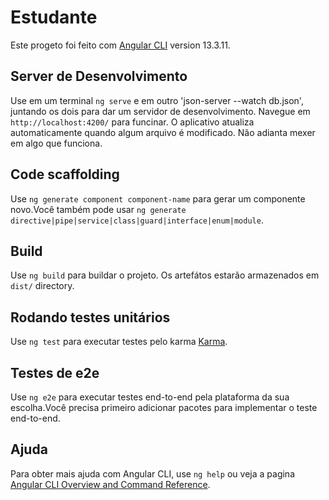 # Estudante

Este progeto foi feito com [Angular CLI](https://github.com/angular/angular-cli) version 13.3.11.

## Server de Desenvolvimento

Use em um terminal `ng serve` e em outro 'json-server --watch db.json', juntando os dois para dar um servidor de desenvolvimento. Navegue em `http://localhost:4200/` para funcinar. O aplicativo atualiza automaticamente quando algum arquivo é modificado. Não adianta mexer em algo que funciona.

## Code scaffolding

Use `ng generate component component-name` para gerar um componente novo.Você também pode usar `ng generate directive|pipe|service|class|guard|interface|enum|module`.

## Build

Use `ng build` para buildar o projeto. Os artefátos estarão armazenados em  `dist/` directory.

## Rodando testes unitários

Use `ng test` para executar testes pelo karma [Karma](https://karma-runner.github.io).

## Testes de e2e

Use `ng e2e` para executar testes end-to-end pela plataforma da sua escolha.Você precisa primeiro adicionar pacotes para implementar o teste end-to-end.

## Ajuda

Para obter mais ajuda com Angular CLI, use `ng help` ou veja a pagina [Angular CLI Overview and Command Reference](https://angular.io/cli).
